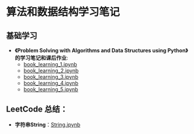 # 算法和数据结构学习笔记

## 基础学习

- **《Problem Solving with Algorithms and Data Structures using Python》 的学习笔记和课后作业**:
    - [book_learning_1.ipynb](https://github.com/applenob/algorithm_note/blob/master/book_learning_1.ipynb)
    - [book_learning_2.ipynb](https://github.com/applenob/algorithm_note/blob/master/book_learning_2.ipynb)
    - [book_learning_3.ipynb](https://github.com/applenob/algorithm_note/blob/master/book_learning_3.ipynb)
    - [book_learning_4.ipynb](https://github.com/applenob/algorithm_note/blob/master/book_learning_4.ipynb)
    - [book_learning_5.ipynb](https://github.com/applenob/algorithm_note/blob/master/book_learning_5.ipynb)

## LeetCode 总结：

- **字符串String**：[String.ipynb](https://github.com/applenob/algorithm_note/blob/master/String.ipynb)
